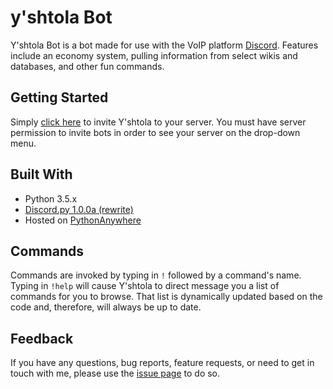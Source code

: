 # y'shtola Bot
Y'shtola Bot is a bot made for use with the VoIP platform [Discord](https://discordapp.com/). Features include an economy system, pulling information from select wikis and databases, and other fun commands.

## Getting Started
Simply [click here](https://discordapp.com/api/oauth2/authorize?client_id=547516876851380293&permissions=1861483585&scope=bot) to invite Y'shtola to your server. You must have server permission to invite bots in order to see your server on the drop-down menu.

## Built With
- Python 3.5.x
- [Discord.py 1.0.0a (rewrite)](https://discordpy.readthedocs.io/en/rewrite/)
- Hosted on [PythonAnywhere](https://www.pythonanywhere.com)

## Commands
Commands are invoked by typing in `!` followed by a command's name. Typing in `!help` will cause Y'shtola to direct message you a list of commands for you to browse. That list is dynamically updated based on the code and, therefore, will always be up to date.

## Feedback
If you have any questions, bug reports, feature requests, or need to get in touch with me, please use the [issue page](https://github.com/snafuPop/yshtola/issues) to do so.
